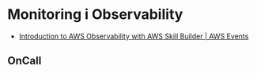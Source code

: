 # Monitoring i Observability
- [Introduction to AWS Observability with AWS Skill Builder | AWS Events](https://youtu.be/sZAFDK1rf1A)

## OnCall
